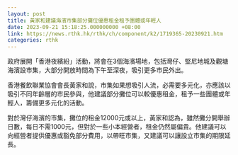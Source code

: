 ```yaml
---
layout: post
title: 黃家和建議海濱市集部分攤位優惠租金租予團體或年輕人
date: 2023-09-21 15:18:25.000000000 +08:00
link: https://news.rthk.hk/rthk/ch/component/k2/1719365-20230921.htm
categories: rthk
---
```


政府展開「香港夜繽紛」活動，將會在3個海濱場地，包括灣仔、堅尼地城及觀塘海濱設市集，大部分開放時間為下午至深夜，吸引更多市民外出。

香港餐飲聯業協會會長黃家和說，市集如果想吸引人流，必需要多元化，亦應該以吸引不同年齡層的市民參與，他建議部分攤位可以較優惠租金，租予一些團體或年輕人，籌備更多元化的活動。

對於灣仔海濱的市集，攤位的租金12000元或以上，黃家和認為，雖然攤分開舉辦日數，每日不需1000元，但對於一些小本經營者，租金仍然屬偏貴。他建議可以向經營者提供優惠或豁免部分費用，以帶旺市集，又建議可以讓設立市集的期限延長。
